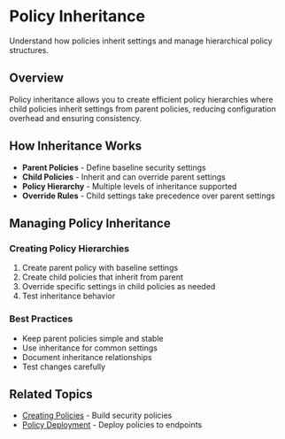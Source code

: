 # Policy Inheritance

Understand how policies inherit settings and manage hierarchical policy structures.

## Overview

Policy inheritance allows you to create efficient policy hierarchies where child policies inherit settings from parent policies, reducing configuration overhead and ensuring consistency.

## How Inheritance Works

- **Parent Policies** - Define baseline security settings
- **Child Policies** - Inherit and can override parent settings
- **Policy Hierarchy** - Multiple levels of inheritance supported
- **Override Rules** - Child settings take precedence over parent settings

## Managing Policy Inheritance

### Creating Policy Hierarchies
1. Create parent policy with baseline settings
2. Create child policies that inherit from parent
3. Override specific settings in child policies as needed
4. Test inheritance behavior

### Best Practices
- Keep parent policies simple and stable
- Use inheritance for common settings
- Document inheritance relationships
- Test changes carefully

## Related Topics

- [Creating Policies](./creating-policies) - Build security policies
- [Policy Deployment](./policy-deployment) - Deploy policies to endpoints